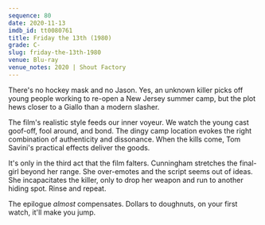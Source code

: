 ```yaml
---
sequence: 80
date: 2020-11-13
imdb_id: tt0080761
title: Friday the 13th (1980)
grade: C-
slug: friday-the-13th-1980
venue: Blu-ray
venue_notes: 2020 | Shout Factory
---
```


There's no hockey mask and no Jason. Yes, an unknown killer picks off young people working to re-open a New Jersey summer camp, but the plot hews closer to a Giallo than a modern slasher.

<!-- end -->

The film's realistic style feeds our inner voyeur. We watch the young cast goof-off, fool around, and bond. The dingy camp location evokes the right combination of authenticity and dissonance. When the kills come, Tom Savini's practical effects deliver the goods.

It's only in the third act that the film falters. Cunningham stretches the final-girl beyond her range. She over-emotes and the script seems out of ideas. She incapacitates the killer, only to drop her weapon and run to another hiding spot. Rinse and repeat.

The epilogue _almost_ compensates. Dollars to doughnuts, on your first watch, it'll make you jump.
